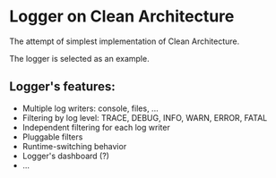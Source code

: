 

# Logger on Clean Architecture

The attempt of simplest implementation of Clean Architecture.

The logger is selected as an example.

## Logger's features:
- Multiple log writers: console, files, ...
- Filtering by log level: TRACE, DEBUG, INFO, WARN, ERROR, FATAL
- Independent filtering for each log writer
- Pluggable filters
- Runtime-switching behavior
- Logger's dashboard (?)
- ...
